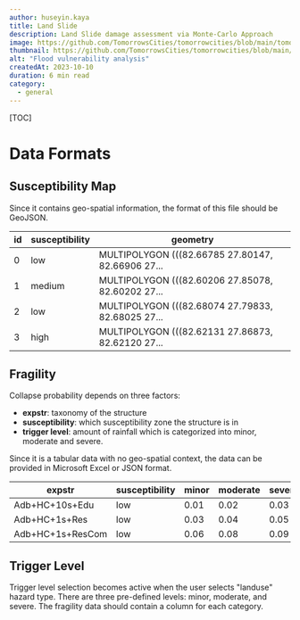 ```yaml
---
author: huseyin.kaya
title: Land Slide
description: Land Slide damage assessment via Monte-Carlo Approach
image: https://github.com/TomorrowsCities/tomorrowcities/blob/main/tomorrowcities/content/images/flood.png?raw=true
thumbnail: https://github.com/TomorrowsCities/tomorrowcities/blob/main/tomorrowcities/content/images/flood.png?raw=true
alt: "Flood vulnerability analysis"
createdAt: 2023-10-10
duration: 6 min read
category:
  - general
---
```


[TOC]

# Data Formats
 
## Susceptibility Map
Since it contains geo-spatial information, the format of this file should be GeoJSON.

|id|susceptibility|geometry|
|--|--------------|--------|
|0 |low           |MULTIPOLYGON (((82.66785 27.80147, 82.66906 27... |
|1 |medium        |MULTIPOLYGON (((82.60206 27.85078, 82.60202 27... |
|2 |low           |MULTIPOLYGON (((82.68074 27.79833, 82.68025 27... |
|3 |high          |MULTIPOLYGON (((82.62131 27.86873, 82.62120 27... |

## Fragility
Collapse probability depends on three factors:

* **expstr**: taxonomy of the structure
* **susceptibility**: which susceptibility zone the structure is in
* **trigger level**: amount of rainfall which is categorized into minor, moderate and severe.

Since it is a tabular data with no geo-spatial context, the data can be provided in 
Microsoft Excel or JSON format.

|expstr|susceptibility|minor|moderate|severe|
|------|--------------|-----|--------|------|
|Adb+HC+10s+Edu| 	low 	|0.01 	|0.02 	|0.03|
|Adb+HC+1s+Res |	low 	|0.03 	|0.04 	|0.05|
|Adb+HC+1s+ResCom|	low |0.06 	|0.08 	|0.09| 

## Trigger Level
Trigger level selection becomes active when the user selects "landuse" hazard type. 
There are three pre-defined levels: minor, moderate, and severe. The fragility data 
should contain a column for each category.


